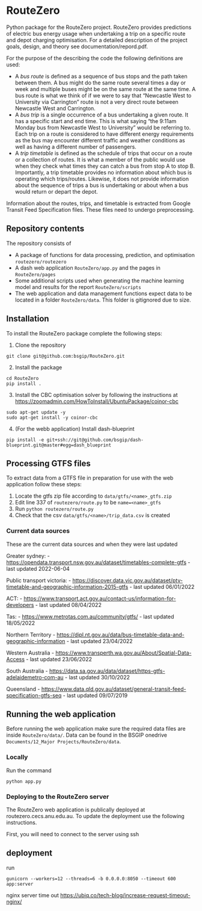 # RouteZero
Python package for the RouteZero project. RouteZero provides predictions of electric bus energy usage when 
undertaking a trip on a specific route and depot charging optimisation. For a detailed description of the project 
goals, design, and theory see documentation/repord.pdf. 

For the purpose of the describing the code the following definitions are used:
- A *bus route* is defined as a sequence of bus stops and the path taken between them. A bus might do the same
route several times a day or week and multiple buses might be on the same route at the same time. A bus
route is what we think of if we were to say that “Newcastle West to University via Carrington” route is not
a very direct route between Newcastle West and Carrington.
- A *bus trip* is a single occurrence of a bus undertaking a given route. It has a specific start and end time.
This is what saying “the 9:11am Monday bus from Newcastle West to University” would be referring to.
Each trip on a route is considered to have different energy requirements as the bus may encounter different
traffic and weather conditions as well as having a different number of passengers.
- A *trip timetable* is defined as the schedule of trips that occur on a route or a collection of routes. It is what
a member of the public would use when they check what times they can catch a bus from stop A to stop
B. Importantly, a trip timetable provides no information about which bus is operating which trips/routes.
Likewise, it does not provide information about the sequence of trips a bus is undertaking or about when a
bus would return or depart the depot.

Information about the routes, trips, and timetable is extracted from Google Transit Feed Specification files. These 
files need to undergo preprocessing.

## Repository contents
The repository consists of
- A package of functions for data processing, prediction, and optimisation `routezero/routezero`
- A dash web application `RouteZero/app.py` and the pages in `RouteZero/pages`
- Some additional scripts used when generating the machine learning model and results for the report `RouteZero/scripts`
- The web application and data management functions expect data to be located in a folder `RouteZero/data`. This 
  folder is gitignored due to size.

## Installation
To install the RouteZero package complete the following steps:
1. Clone the repository
```
git clone git@github.com:bsgip/RouteZero.git
```

2. Install the package
```angular2html
cd RouteZero
pip install .
```

3. Install the CBC optimisation solver by following the instructions at https://zoomadmin.com/HowToInstall/UbuntuPackage/coinor-cbc
```
sudo apt-get update -y
sudo apt-get install -y coinor-cbc
```

4. (For the webb application) Install dash-blueprint
```
pip install -e git+ssh://git@github.com/bsgip/dash-blueprint.git@master#egg=dash_blueprint

```


## Processing GTFS files
To extract data from a GTFS file in preparation for use with the web application follow these steps:
1. Locate the gtfs zip file according to `data/gtfs/<name>_gtfs.zip`
2. Edit line 337 of `routezero/route.py` to be `name=<name>_gtfs`
3. Run `python routezero/route.py`
4. Check that the csv `data/gtfs/<name>/trip_data.csv` is created


### Current data sources
These are the current data sources and when they were last updated

Greater sydney:
    - https://opendata.transport.nsw.gov.au/dataset/timetables-complete-gtfs
    - last updated 2022-06-04

Public transport victoria:
    - https://discover.data.vic.gov.au/dataset/ptv-timetable-and-geographic-information-2015-gtfs
    - last updated 06/01/2022 

ACT:
    - https://www.transport.act.gov.au/contact-us/information-for-developers
    - last updated 08/04/2022

Tas:
    - https://www.metrotas.com.au/community/gtfs/
    - last updated 18/05/2022

Northern Territory
    - https://dipl.nt.gov.au/data/bus-timetable-data-and-geographic-information
    - last updated 23/04/2022

Western Australia
    - https://www.transperth.wa.gov.au/About/Spatial-Data-Access
    - last updated 23/06/2022

South Australia
    - https://data.sa.gov.au/data/dataset/https-gtfs-adelaidemetro-com-au
    - last updated 30/10/2022
    
Queensland
    - https://www.data.qld.gov.au/dataset/general-transit-feed-specification-gtfs-seq
    - last updated 09/07/2019

## Running the web application
Before running the web application make sure the required data files are inside `RouteZero/data/`.
Data can be found in the BSGIP onedrive `Documents/12_Major Projects/RouteZero/data`.


### Locally
Run the command
```angular2html
python app.py
```

### Deploying to the RouteZero server

The RouteZero web application is publically deployed at routezero.cecs.anu.edu.au.
To update the deployment use the following instructions.

First, you will need to connect to the server using ssh




## deployment
run
```angular2html
gunicorn --workers=12 --threads=6 -b 0.0.0.0:8050 --timeout 600 app:server
```

nginx server time out https://ubiq.co/tech-blog/increase-request-timeout-nginx/
